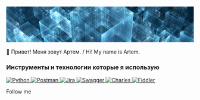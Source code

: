 [![Header](https://github.com/ArtemNovosel/ArtemNovosel/blob/master/assets/abstrakcija(13)-1228x662.png)](https://github.com/ArtemNovosel)

👋 Привет! Меня зовут Артем. / Hi! My name is Artem.

### Инструменты и технологии которые я использую

<a href="https://www.python.org/">
<img src="https://camo.githubusercontent.com/58cf153fe6f0455ceb83dc90dc5f8127b447efba167d3eccc0b7a2857672c9bb/68747470733a2f2f6c6f676f732d646f776e6c6f61642e636f6d2f77702d636f6e74656e742f75706c6f6164732f323031362f31302f507974686f6e5f6c6f676f5f69636f6e2e706e67" alt="Python" width="50" height="50" />
</a>
<a href="https://www.postman.com/">
<img src="https://media.trustradius.com/product-logos/h3/JA/T1A83W5H538P.PNG" alt="Postman" width="50" height="50" />
</a>
<a href="https://www.atlassian.com/software/jira">
<img src="https://www.elca.vn/sites/elcavn/files/2020-10/jira.png" alt="Jira" width="50" height="50" />
</a>
<a href="https://swagger.io/">
<img src="https://logos-download.com/wp-content/uploads/2021/01/Swagger_Logo.png" alt="Swagger" width="50" height="50" />
</a>
<a href="https://www.charlesproxy.com/">
<img src="https://abload.de/img/charleshojaw.png" alt="Charles" width="50" height="50" />
</a>
<a href="https://www.telerik.com/fiddler">
<img src="https://www.tjvantoll.com/speaking/slides/building-emoting/salt-lake-city/emoting/cfff20d7dc02bb5389d4428f5aabcef0.png" alt="Fiddler" width="50" height="50" /> 
</a>




Follow me

[//]: # (Latest YouTube video)

[//]: # ()
[//]: # ([//]: # &#40;Languages and Tools&#41;)
[//]: # (![Python]&#40;https://img.shields.io/badge/-Python-011d2f?style=for-the-badge&logo=python&logoColor=ffee4a&#41;)

[//]: # (![Charlesproxy]&#40;https://img.shields.io/badge/-charlesproxy-011d2f?style=for-the-badge&logo=charlesproxy&logoColor=ffee4a&#41;)

[//]: # (![Python]&#40;https://img.shields.io/badge/-Python-011d2f?style=for-the-badge&logo=python&logoColor=ffee4a&#41;)

[//]: # (![Python]&#40;https://img.shields.io/badge/-Python-011d2f?style=for-the-badge&logo=python&logoColor=ffee4a&#41;)